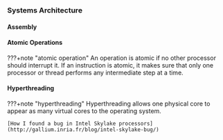 ### Systems Architecture

#### Assembly 


#### Atomic Operations

???+note "atomic operation"
    An operation is atomic if no other processor should interrupt it. If an instruction is atomic, it makes sure that only one processor or thread performs any intermediate step at a time. 


#### Hyperthreading

???+note "hyperthreading"
    Hyperthreading allows one physical core to appear as many virtual cores to the operating system.  

    [How I found a bug in Intel Skylake processors](http://gallium.inria.fr/blog/intel-skylake-bug/)








